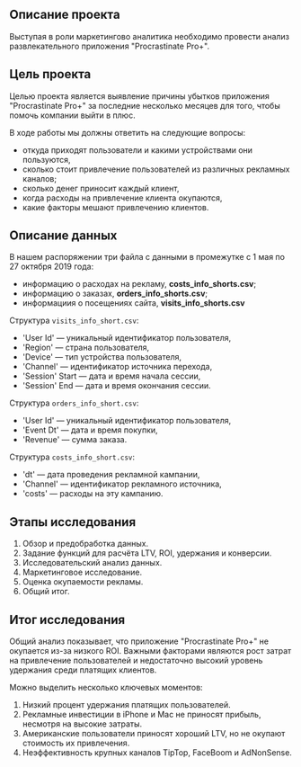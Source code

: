 ## Описание проекта
Выступая в роли маркетингово аналитика необходимо провести анализ развлекательного приложения "Procrastinate Pro+".

## Цель проекта
Целью проекта является выявление причины убытков приложения "Procrastinate Pro+" за последние несколько месяцев для того, чтобы помочь компании выйти в плюс.

В ходе работы мы должны ответить на следующие вопросы:
- откуда приходят пользователи и какими устройствами они пользуются,
- сколько стоит привлечение пользователей из различных рекламных каналов;
- сколько денег приносит каждый клиент,
- когда расходы на привлечение клиента окупаются,
- какие факторы мешают привлечению клиентов.

## Описание данных
В нашем распоряжении три файла с данными в промежутке с 1 мая по 27 октября 2019 года:
- информацию о расходах на рекламу, **costs_info_shorts.csv**;  
- информацию о заказах, **orders_info_shorts.csv**;  
- информациия о посещениях сайта, **visits_info_shorts.csv**

Структура `visits_info_short.csv`:
- 'User Id' — уникальный идентификатор пользователя,
- 'Region' — страна пользователя,
- 'Device' — тип устройства пользователя,
- 'Channel' — идентификатор источника перехода,
- 'Session' Start — дата и время начала сессии,
- 'Session' End — дата и время окончания сессии.

Структура `orders_info_short.csv`:
- 'User Id' — уникальный идентификатор пользователя,
- 'Event Dt' — дата и время покупки,
- 'Revenue' — сумма заказа.

Структура `costs_info_short.csv`:
- 'dt' — дата проведения рекламной кампании,
- 'Channel' — идентификатор рекламного источника,
- 'costs' — расходы на эту кампанию.

## Этапы исследования
1. Обзор и предобработка данных.
2. Задание функций для расчёта LTV, ROI, удержания и конверсии.
3. Исследовательский анализ данных.
4. Маркетинговое исследование.
5. Оценка окупаемости рекламы.
6. Общий итог.

## Итог исследования
Общий анализ показывает, что приложение "Procrastinate Pro+" не окупается из-за низкого ROI. Важными факторами являются рост затрат на привлечение пользователей и недостаточно высокий уровень удержания среди платящих клиентов.  

Можно выделить несколько ключевых моментов:
1. Низкий процент удержания платящих пользователей.
2. Рекламные инвестиции в iPhone и Mac не приносят прибыль, несмотря на высокие затраты.
3. Американские пользователи приносят хороший LTV, но не окупают стоимость их привлечения.
4. Неэффективность крупных каналов TipTop, FaceBoom и AdNonSense.